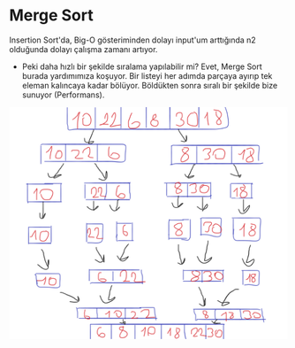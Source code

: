# Merge Sort 

Insertion Sort'da, Big-O gösteriminden dolayı input'um arttığında n2 olduğunda dolayı çalışma zamanı artıyor.

* Peki daha hızlı bir şekilde sıralama yapılabilir mi? Evet, Merge Sort burada yardımımıza koşuyor. Bir listeyi her adımda parçaya ayırıp tek eleman kalıncaya kadar bölüyor. Böldükten sonra sıralı bir şekilde bize sunuyor (Performans).

![](/Images/merge-sort.png)